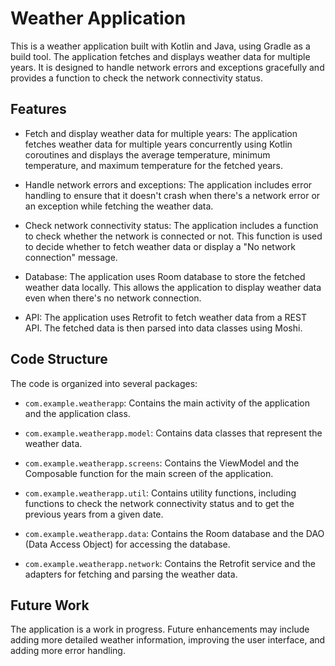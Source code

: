 # Weather Application

This is a weather application built with Kotlin and Java, using Gradle as a build tool. The application fetches and displays weather data for multiple years. It is designed to handle network errors and exceptions gracefully and provides a function to check the network connectivity status.

## Features

- Fetch and display weather data for multiple years: The application fetches weather data for multiple years concurrently using Kotlin coroutines and displays the average temperature, minimum temperature, and maximum temperature for the fetched years.

- Handle network errors and exceptions: The application includes error handling to ensure that it doesn't crash when there's a network error or an exception while fetching the weather data.

- Check network connectivity status: The application includes a function to check whether the network is connected or not. This function is used to decide whether to fetch weather data or display a "No network connection" message.

- Database: The application uses Room database to store the fetched weather data locally. This allows the application to display weather data even when there's no network connection.

- API: The application uses Retrofit to fetch weather data from a REST API. The fetched data is then parsed into data classes using Moshi.

## Code Structure

The code is organized into several packages:

- `com.example.weatherapp`: Contains the main activity of the application and the application class.

- `com.example.weatherapp.model`: Contains data classes that represent the weather data.

- `com.example.weatherapp.screens`: Contains the ViewModel and the Composable function for the main screen of the application.

- `com.example.weatherapp.util`: Contains utility functions, including functions to check the network connectivity status and to get the previous years from a given date.

- `com.example.weatherapp.data`: Contains the Room database and the DAO (Data Access Object) for accessing the database.

- `com.example.weatherapp.network`: Contains the Retrofit service and the adapters for fetching and parsing the weather data.

## Future Work

The application is a work in progress. Future enhancements may include adding more detailed weather information, improving the user interface, and adding more error handling.

